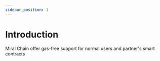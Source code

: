 ```yaml
---
sidebar_position: 1
---
```


# Introduction

Mirai Chain offer gas-free support for normal users and partner's smart contracts
